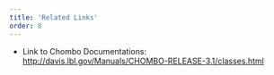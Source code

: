 ```yaml
---
title: 'Related Links'
order: 8
---
```

- Link to Chombo Documentations: <a href="https://davis.lbl.gov/Manuals/CHOMBO-RELEASE-3.1/classes.html">http://davis.lbl.gov/Manuals/CHOMBO-RELEASE-3.1/classes.html<a/>
